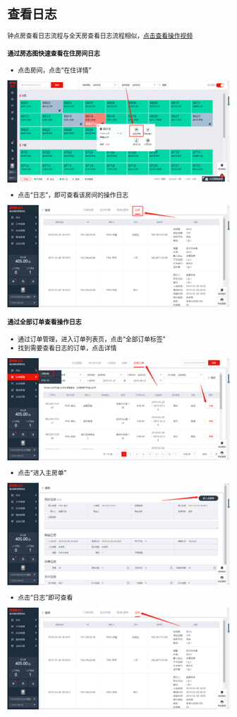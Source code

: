 # 查看日志

钟点房查看日志流程与全天房查看日志流程相似，[点击查看操作视频](http://crs-pms-vidio.oss-cn-beijing.aliyuncs.com/%E9%92%9F%E7%82%B9%E6%88%BF%E6%97%A5%E5%BF%97.mp4)

#### 通过房态图快速查看在住房间日志

* 点击房间，点击“在住详情”

![](../../.gitbook/assets/image%20%28290%29.png)

* 点击“日志”，即可查看该房间的操作日志

![](../../.gitbook/assets/image%20%28145%29.png)

#### 通过全部订单查看操作日志

* 通过订单管理，进入订单列表页，点击“全部订单标签”
* 找到需要查看日志的订单，点击详情

![](../../.gitbook/assets/image%20%28126%29.png)

* 点击“进入主房单”

![](../../.gitbook/assets/image%20%28487%29.png)

* 点击“日志”即可查看

![](../../.gitbook/assets/image%20%2880%29.png)

